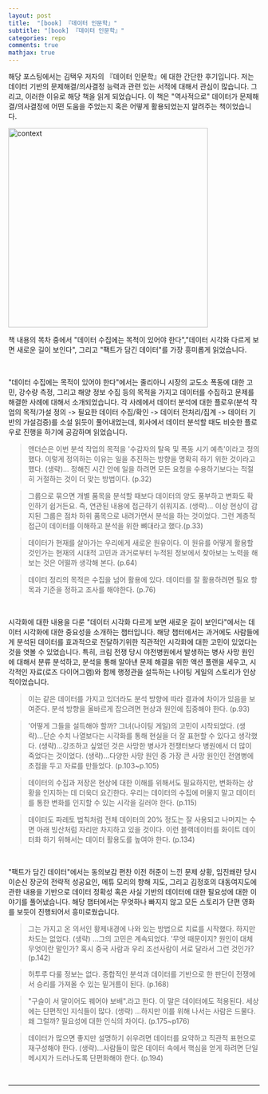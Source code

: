 ```yaml
---
layout: post
title:  "[book] 『데이터 인문학』"
subtitle: "[book] 『데이터 인문학』"
categories: repo
comments: true
mathjax: true
---
```


해당 포스팅에서는 김택우 저자의 『데이터 인문학』에 대한 간단한 후기입니다.
저는 데이터 기반의 문제해결/의사결정 능력과 관련 있는 서적에 대해서 관심이 많습니다.
그리고, 이러한 이유로 해당 책을 읽게 되었습니다.
이 책은 "역사적으로" 데이터가 문제해결/의사결정에 어떤 도움을 주었는지 혹은 어떻게 활용되었는지 알려주는 책이었습니다.

<img width="400" alt="context" src="https://user-images.githubusercontent.com/53929665/180629582-24107768-1a37-491d-af67-8cd90dc108ba.jpg">

<br>

책 내용의 목차 중에서 "데이터 수집에는 목적이 있어야 한다","데이터 시각화 다르게 보면 새로운 길이 보인다", 그리고 "팩트가 담긴 데이터"를 가장 흥미롭게 읽었습니다.

<br>

"데이터 수집에는 목적이 있어야 한다"에서는 줄리아니 시장의 교도소 폭동에 대한 고민, 강수량 측정, 그리고 해양 정보 수집 등의 목적을 가지고 데이터를 수집하고 문제를 해결한 사례에 대해서 소개되었습니다.
각 사례에서 데이터 분석에 대한 플로우(분석 작업의 목적/가설 정의 -> 필요한 데이터 수집/확인 -> 데이터 전처리/집계 -> 데이터 기반의 가설검증)를 소설 읽듯이 풀어내었는데, 
회사에서 데이터 분석할 때도 비슷한 플로우로 진행을 하기에 공감하며 읽었습니다.

> 앤더슨은 이번 분석 작업의 목적을 '수감자의 탈옥 및 폭동 시기 예측'이라고 정의했다.
> 이렇게 정의하는 이유는 일을 추진하는 방향을 명확히 하기 위한 것이라고 했다.
> (생략)... 정해진 시간 안에 일을 하려면 모든 요청을 수용하기보다는 적절히 거절하는 것이 더 맞는 방법이다. (p.32)

> 그룹으로 묶으면 개별 품목을 분석할 때보다 데이터의 양도 풍부하고 변화도 확인하기 쉽거든요. 즉, 연관된 내용에 접근하기 쉬워지죠. 
> (생략)... 이상 현상이 감지된 그룹은 점차 하위 품목으로 내려가면서 분석을 하는 것이었다.
> 그런 계층적 접근이 데이터를 이해하고 분석을 위한 뼈대라고 했다.(p.33)

> 데이터가 현재를 살아가는 우리에게 새로운 원유이다. 
> 이 원유를 어떻게 활용할 것인가는 현재의 시대적 고민과 과거로부터 누적된 정보에서 찾아보는 노력을 해 보는 것은 어떨까 생각해 본다. (p.64)

> 데이터 정리의 목적은 수집을 넘어 활용에 있다.
> 데이터를 잘 활용하려면 필요 항목과 기준을 정하고 조사를 해야한다. (p.76)

<br>

시각화에 대한 내용을 다룬 "데이터 시각화 다르게 보면 새로운 길이 보인다"에서는 데이터 시각화에 대한 중요성을 소개하는 챕터입니다.
해당 챕터에서는 과거에도 사람들에게 분석된 데이터를 효과적으로 전달하기위한 직관적인 시각화에 대한 고민이 있었다는 것을 엿볼 수 있었습니다.
특히, 크림 전쟁 당시 야전병원에서 발생하는 병사 사망 원인에 대해서 분류 분석하고, 
분석을 통해 알아낸 문제 해결을 위한 액션 플랜을 세우고,
시각적인 자료(로즈 다이어그램)와 함께 행정관을 설득하는 나이팅 게일의 스토리가 인상적이었습니다.

> 이는 같은 데이터를 가지고 있더라도 분석 방향에 따라 결과에 차이가 있음을 보여준다. 분석 방향을 올바르게 잡으려면 현상과 원인에 집중해야 한다. (p.93)

> '어떻게 그들을 설득해야 할까? 그녀(나이팅 게일)의 고민이 시작되었다. 
> (생략)...단순 수치 나열보다는 시각화를 통해 현실을 더 잘 표현할 수 있다고 생각했다. 
> (생략)...강조하고 싶었던 것은 사망한 병사가 전쟁터보다 병원에서 더 많이 죽었다는 것이었다.
> (생략)...다양한 사망 원인 중 가장 큰 사망 원인인 전염병에 초점을 두고 자료를 만들었다. (p.103~p.105)

> 데이터의 수집과 저장은 현상에 대한 이해를 위해서도 필요하지만, 변화하는 상황을 인지하는 데 더욱더 요긴한다. 
> 우리는 데이터의 수집에 머물지 말고 데이터를 통한 변화를 인지할 수 있는 시각을 길러야 한다. (p.115)

> 데이터도 파레토 법칙처럼 전체 데이터의 20% 정도는 잘 사용되고 나머지는 수면 아래 빙산처럼 자리만 차지하고 있을 것이다. 
> 이런 블랙데이터를 화이트 데이터화 하기 위해서는 데이터 활용도를 높여야 한다. (p.134)

<br>

"팩트가 담긴 데이터"에서는 동의보감 편찬 이전 허준이 느낀 문제 상황, 임진왜란 당시 이순신 장군의 전략적 성공요인, 메튜 모리의 향해 지도, 그리고 김정호의 대동여지도에 관한 내용을 
기반으로 데이터 정확성 혹은 사실 기반의 데이터에 대한 필요성에 대한 이야기를 풀어냈습니다. 
해당 챕터에서는 무엇하나 빠지지 않고 모든 스토리가 단편 영화를 보듯이 진행되어서 흥미로웠습니다.

> 그는 가지고 온 의서인 황제내경에 나와 있는 방법으로 치료를 시작했다. 하지만 차도는 없었다. 
> (생략) ...그의 고민은 계속되었다. '무엇 때문이지? 원인이 대체 무엇이란 말인가? 혹시 중국 사람과 우리 조선사람이 서로 달라서 그런 것인가? (p.142)
 
> 허투루 다룰 정보는 없다. 종합적인 분석과 데이터를 기반으로 한 판단이 전쟁에서 승리를 가져올 수 있는 밑거름이 된다. (p.168) 

> "구슬이 서 말이어도 꿰어야 보배".라고 한다. 이 말은 데이터에도 적용된다.
> 세상에는 단편적인 지식들이 많다. 
> (생략) ...하지만 이를 위해 나서는 사람은 드물다. 왜 그럴까? 필요성에 대한 인식의 차이다. (p.175~p176)

> 데이터가 많으면 좋지만 설명하기 쉬우려면 데이터를 요약하고 직관적 표현으로 재구성해야 한다. 
> (생략)...사람들이 많은 데이터 속에서 핵심을 얻게 하려면 단일 메시지가 드러나도록 단편화해야 한다. (p.194)

<br>

---

